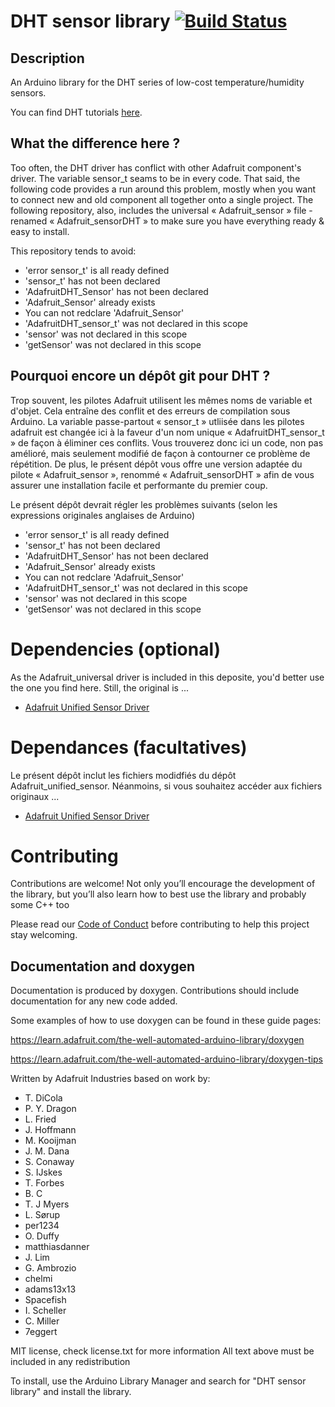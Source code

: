 # DHT sensor library [![Build Status](https://github.com/adafruit/DHT-sensor-library/workflows/Arduino%20Library%20CI/badge.svg)](https://github.com/adafruit/DHT-sensor-library/actions)

## Description

An Arduino library for the DHT series of low-cost temperature/humidity sensors.

You can find DHT tutorials [here](https://learn.adafruit.com/dht).

## What the difference here ? 

Too often, the DHT driver has conflict with other Adafruit component's driver.
The variable sensor_t seams to be in every code.
That said, the following code provides a run around this problem, mostly when you want to connect new and old component all together onto a single project.
The following repository, also, includes the universal « Adafruit_sensor » file - renamed « Adafruit_sensorDHT » to make sure you have everything ready & easy to install.

This repository tends to avoid:
- 'error sensor_t' is all ready defined
- 'sensor_t' has not been declared
- 'AdafruitDHT_Sensor' has not been declared
- 'Adafruit_Sensor' already exists
- You can not redclare 'Adafruit_Sensor'
- 'AdafruitDHT_sensor_t' was not declared in this scope
- 'sensor' was not declared in this scope
- 'getSensor' was not declared in this scope

## Pourquoi encore un dépôt git pour DHT ? 
Trop souvent, les pilotes Adafruit utilisent les mêmes noms de variable et d'objet. Cela entraîne des conflit et des erreurs de compilation sous Arduino.
La variable passe-partout « sensor_t » utliisée dans les pilotes adafruit est changée ici à la faveur d'un nom unique « AdafruitDHT_sensor_t » de façon à éliminer ces conflits.
Vous trouverez donc ici un code, non pas amélioré, mais seulement modifié de façon à contourner ce problème de répétition.
De plus, le présent dépôt vous offre une version adaptée du pilote « Adafruit_sensor », renommé « Adafruit_sensorDHT » afin de vous assurer une installation facile et performante du premier coup.

Le présent dépôt devrait régler les problèmes suivants (selon les expressions originales anglaises de Arduino)
- 'error sensor_t' is all ready defined
- 'sensor_t' has not been declared
- 'AdafruitDHT_Sensor' has not been declared
- 'Adafruit_Sensor' already exists
- You can not redclare 'Adafruit_Sensor'
- 'AdafruitDHT_sensor_t' was not declared in this scope
- 'sensor' was not declared in this scope
- 'getSensor' was not declared in this scope


# Dependencies (optional)
As the Adafruit_universal driver is included in this deposite, you'd better use the one you find here.  Still, the original is ...
 * [Adafruit Unified Sensor Driver](https://github.com/adafruit/Adafruit_Sensor)


# Dependances (facultatives)
Le présent dépôt inclut les fichiers modidfiés du dépôt Adafruit_unified_sensor.  Néanmoins, si vous souhaitez accéder aux fichiers originaux ...
 * [Adafruit Unified Sensor Driver](https://github.com/adafruit/Adafruit_Sensor)

# Contributing

Contributions are welcome!  Not only you’ll encourage the development of the library, but you’ll also learn how to best use the library and probably some C++ too

Please read our [Code of Conduct](https://github.com/adafruit/DHT-sensor-library/blob/master/CODE_OF_CONDUCT.md>)
before contributing to help this project stay welcoming.

## Documentation and doxygen
Documentation is produced by doxygen. Contributions should include documentation for any new code added.

Some examples of how to use doxygen can be found in these guide pages:

https://learn.adafruit.com/the-well-automated-arduino-library/doxygen

https://learn.adafruit.com/the-well-automated-arduino-library/doxygen-tips

Written by Adafruit Industries based on work by:

 * T. DiCola
 * P. Y. Dragon
 * L. Fried
 * J. Hoffmann
 * M. Kooijman
 * J. M. Dana
 * S. Conaway
 * S. IJskes
 * T. Forbes
 * B. C
 * T. J Myers
 * L. Sørup
 * per1234
 * O. Duffy
 * matthiasdanner
 * J. Lim
 * G. Ambrozio
 * chelmi
 * adams13x13
 * Spacefish
 * I. Scheller
 * C. Miller
 * 7eggert


MIT license, check license.txt for more information
All text above must be included in any redistribution

To install, use the Arduino Library Manager and search for "DHT sensor library" and install the library.
